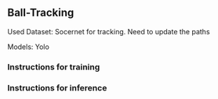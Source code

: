## Ball-Tracking

Used Dataset: Socernet for tracking. Need to update the paths

Models: Yolo

### Instructions for training


### Instructions for inference

